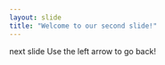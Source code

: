 ```yaml
---
layout: slide
title: "Welcome to our second slide!"
---
```

next slide
Use the left arrow to go back!
